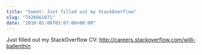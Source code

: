 ```yaml
---
title: "tweet: Just filled out my StackOverflow"
slug: "7426661871"
date: "2010-01-06T03:07:00+00:00"
---
```

Just filled out my StackOverflow CV: http://careers.stackoverflow.com/willi-ballenthin